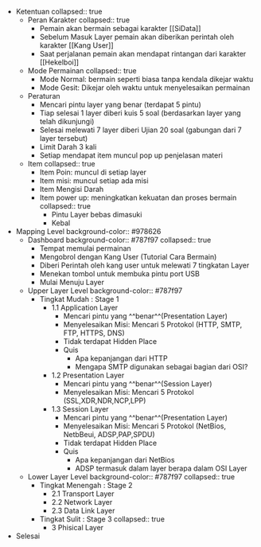 - Ketentuan
  collapsed:: true
	- Peran Karakter
	  collapsed:: true
		- Pemain akan bermain sebagai karakter [[SiData]]
		- Sebelum Masuk Layer pemain akan diberikan perintah oleh karakter [[Kang User]]
		- Saat perjalanan pemain akan mendapat rintangan dari karakter [[Hekelboi]]
	- Mode Permainan
	  collapsed:: true
		- Mode Normal: bermain seperti biasa tanpa kendala dikejar waktu
		- Mode Gesit: Dikejar oleh waktu untuk menyelesaikan permainan
	- Peraturan
		- Mencari pintu layer yang benar (terdapat 5 pintu)
		- Tiap selesai 1 layer diberi kuis 5 soal (berdasarkan layer yang telah dikunjungi)
		- Selesai melewati 7 layer diberi Ujian 20 soal (gabungan dari 7 layer tersebut)
		- Limit Darah 3 kali
		- Setiap mendapat item muncul pop up penjelasan materi
	- Item
	  collapsed:: true
		- Item Poin: muncul di setiap layer
		- Item misi: muncul setiap ada misi
		- Item Mengisi Darah
		- Item power up: meningkatkan kekuatan dan proses bermain
		  collapsed:: true
			- Pintu Layer bebas dimasuki
			- Kebal
- Mapping Level
  background-color:: #978626
	- Dashboard
	  background-color:: #787f97
	  collapsed:: true
		- Tempat memulai permainan
		- Mengobrol dengan Kang User (Tutorial Cara Bermain)
		- Diberi Perintah oleh kang user untuk melewati 7 tingkatan Layer
		- Menekan tombol untuk membuka pintu port USB
		- Mulai Menuju Layer
	- Upper Layer Level
	  background-color:: #787f97
		- Tingkat Mudah : Stage 1
			- 1.1 Application Layer
				- Mencari pintu yang ^^benar^^(Presentation Layer)
				- Menyelesaikan Misi: Mencari 5 Protokol (HTTP, SMTP, FTP, HTTPS, DNS)
				- Tidak terdapat Hidden Place
				- Quis
					- Apa kepanjangan dari HTTP
					- Mengapa SMTP digunakan sebagai bagian dari OSI?
			- 1.2 Presentation Layer
				- Mencari pintu yang ^^benar^^(Session Layer)
				- Menyelesaikan Misi: Mencari 5 Protokol (SSL,XDR,NDR,NCP,LPP)
			- 1.3 Session Layer
				- Mencari pintu yang ^^benar^^(Presentation Layer)
				- Menyelesaikan Misi: Mencari 5 Protokol (NetBios, NetbBeui, ADSP,PAP,SPDU)
				- Tidak terdapat Hidden Place
				- Quis
					- Apa kepanjangan dari NetBios
					- ADSP termasuk dalam layer berapa dalam OSI Layer
	- Lower Layer Level
	  background-color:: #787f97
	  collapsed:: true
		- Tingkat Menengah : Stage 2
			- 2.1 Transport Layer
			- 2.2 Network Layer
			- 2.3 Data Link Layer
		- Tingkat Sulit : Stage 3
		  collapsed:: true
			- 3 Phisical Layer
- Selesai